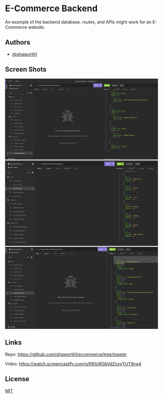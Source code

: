 
# E-Commerce Backend

An example of the backend database, routes, and APIs might work for an E-Commerce website.


## Authors

- [@ghaworth1](https://www.github.com/ghaworth1)


## Screen Shots

![Image](./assets/images/categories.JPG)
![Image](./assets/images/tags.JPG)
![Image](./assets/images/products.JPG)

## Links

Repo: https://github.com/ghaworth1/ecommerce/tree/master

Video: https://watch.screencastify.com/v/KKIU6GbVdZvxyYUT9rw4

## License

[MIT](https://choosealicense.com/licenses/mit/)
